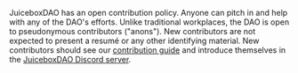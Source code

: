 JuiceboxDAO has an open contribution policy. Anyone can pitch in and help with any of the DAO's efforts. Unlike traditional workplaces, the DAO is open to pseudonymous contributors ("anons"). New contributors are not expected to present a resumé or any other identifying material. New contributors should see our [contribution guide](https://docs.juicebox.money/dao/contribute/) and introduce themselves in the [JuiceboxDAO Discord server](https://discord.gg/juicebox/).
